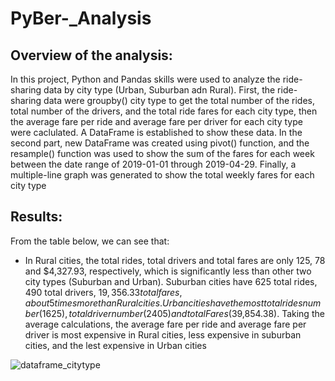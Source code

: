 # PyBer-_Analysis
## Overview of the analysis:
  In this project, Python and Pandas skills were used to analyze the ride-sharing data by city type (Urban, Suburban adn Rural). First, the ride-sharing data were groupby() city type to get the total number of the rides, total number of the drivers, and the total ride fares for each city type, then the average fare per ride and average fare per driver for each city type were caclulated. A DataFrame is established to show these data. In the second part, new DataFrame was created using pivot() function, and the resample() function was used to show the sum of the fares for each week between the date range of 2019-01-01 through 2019-04-29. Finally, a multiple-line graph was generated to show the total weekly fares for each city type 

## Results:
  From the table below, we can see that:
  - In Rural cities, the total rides, total drivers and total fares are only 125, 78 and $4,327.93, respectively, which is significantly less than other two city types (Suburban and Urban). Suburban cities have 625 total rides, 490 total drivers, $19,356.33 total fares, about 5 times more than Rural cities. Urban cities have the most total rides number(1625), total driver number(2405) and total Fares($39,854.38). Taking the average calculations, the average fare per ride and average fare per driver is most expensive in Rural cities, less expensive in suburban cities, and the lest expensive in Urban cities 



![dataframe_citytype](https://user-images.githubusercontent.com/90361056/138576490-28ffb491-08ae-4901-904d-5ce128bd5837.PNG)
